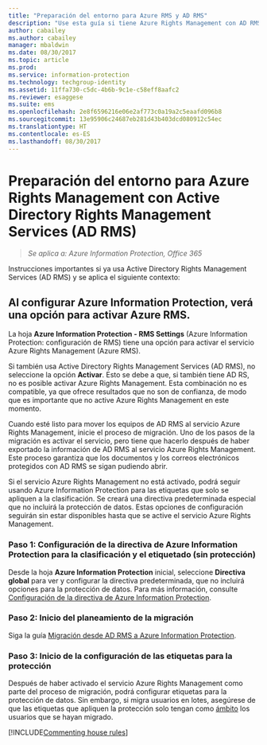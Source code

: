 ```yaml
---
title: "Preparación del entorno para Azure RMS y AD RMS"
description: "Use esta guía si tiene Azure Rights Management con AD RMS implementado."
author: cabailey
ms.author: cabailey
manager: mbaldwin
ms.date: 08/30/2017
ms.topic: article
ms.prod: 
ms.service: information-protection
ms.technology: techgroup-identity
ms.assetid: 11ffa730-c5dc-4b6b-9c1e-c58eff8aafc2
ms.reviewer: esaggese
ms.suite: ems
ms.openlocfilehash: 2e8f6596216e06e2af773c0a19a2c5eaafd096b8
ms.sourcegitcommit: 13e95906c24687eb281d43b403dcd080912c54ec
ms.translationtype: HT
ms.contentlocale: es-ES
ms.lasthandoff: 08/30/2017
---
```

# <a name="preparing-the-environment-for-azure-rights-management-when-you-also-have-active-directory-rights-management-services-ad-rms"></a>Preparación del entorno para Azure Rights Management con Active Directory Rights Management Services (AD RMS)

>*Se aplica a: Azure Information Protection, Office 365*

Instrucciones importantes si ya usa Active Directory Rights Management Services (AD RMS) y se aplica el siguiente contexto:

## <a name="you-see-an-option-to-activate-azure-rms-when-you-configure-azure-information-protection"></a>Al configurar Azure Information Protection, verá una opción para activar Azure RMS.

La hoja **Azure Information Protection - RMS Settings** (Azure Information Protection: configuración de RMS) tiene una opción para activar el servicio Azure Rights Management (Azure RMS). 

Si también usa Active Directory Rights Management Services (AD RMS), no seleccione la opción **Activar**. Esto se debe a que, si también tiene AD RS, no es posible activar Azure Rights Management. Esta combinación no es compatible, ya que ofrece resultados que no son de confianza, de modo que es importante que no active Azure Rights Management en este momento. 

Cuando esté listo para mover los equipos de AD RMS al servicio Azure Rights Management, inicie el proceso de migración. Uno de los pasos de la migración es activar el servicio, pero tiene que hacerlo después de haber exportado la información de AD RMS al servicio Azure Rights Management. Este proceso garantiza que los documentos y los correos electrónicos protegidos con AD RMS se sigan pudiendo abrir.

Si el servicio Azure Rights Management no está activado, podrá seguir usando Azure Information Protection para las etiquetas que solo se apliquen a la clasificación. Se creará una directiva predeterminada especial que no incluirá la protección de datos. Estas opciones de configuración seguirán sin estar disponibles hasta que se active el servicio Azure Rights Management.

### <a name="step-1-configure-your-azure-information-protection-policy-for-classification-and-labeling---without-protection"></a>Paso 1: Configuración de la directiva de Azure Information Protection para la clasificación y el etiquetado (sin protección)

Desde la hoja **Azure Information Protection** inicial, seleccione **Directiva global** para ver y configurar la directiva predeterminada, que no incluirá opciones para la protección de datos. Para más información, consulte [Configuración de la directiva de Azure Information Protection](configure-policy.md).

### <a name="step-2-start-planning-for-migration"></a>Paso 2: Inicio del planeamiento de la migración

Siga la guía [Migración desde AD RMS a Azure Information Protection](../plan-design/migrate-from-ad-rms-to-azure-rms.md).

### <a name="step-3-start-to-configure-labels-for-protection"></a>Paso 3: Inicio de la configuración de las etiquetas para la protección

Después de haber activado el servicio Azure Rights Management como parte del proceso de migración, podrá configurar etiquetas para la protección de datos. Sin embargo, si migra usuarios en lotes, asegúrese de que las etiquetas que apliquen la protección solo tengan como [ámbito](configure-policy-scope.md) los usuarios que se hayan migrado.


[!INCLUDE[Commenting house rules](../includes/houserules.md)]


